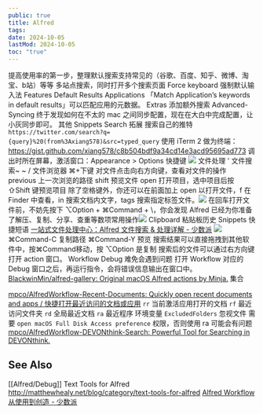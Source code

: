 ```yaml
---
public: true
title: Alfred
tags:
date: 2024-10-05
lastMod: 2024-10-05
toc: "true"
---
```


提高使用率的第一步，整理默认搜索支持常见的（谷歌、百度、知乎、微博、淘宝、b站）等等
多站点搜索，同时打开多个搜索页面
Force keyboard 强制默认输入法
Features
Default Results
Applications
「Match Application’s keywords in default results」可以匹配应用的元数据。
Extras 添加额外搜索
Advanced-Syncing 终于发现如何在不太的 mac 之间同步配置，现在在大白中完成配置，让小灰同步即可。
其他
Snippets
Search 拓展
搜索自己的推特 `https://twitter.com/search?q={query}%20(from%3Axiang578)&src=typed_query`
使用 iTerm 2 做为终端：https://gist.github.com/xiang578/c8b504bdf9a34cd14e3acd95695ad773
调出时所在屏幕，激活窗口：Appearance > Options
快捷键 ![](https://media.xiang578.com/15715605464295.jpg)
文件处理
' 文件搜索~
~ / 文件浏览器 ⌘+下键
对文件点击向右方向键，查看对文件的操作
previous 上一次浏览的路径
shift 预览文件
open 打开项目，选中项目后按 ⇧Shift 键预览项目
除了空格键外，你还可以在前面加上 open 以打开文件，f 在 Finder 中查看，in 搜索文档内文字，tags 搜索指定标签文件。![](https://media.xiang578.com/15715606181389.jpg)
在回车打开文件前，不妨先按下 ⌥Option + ⌘Command + \，你会发现 Alfred 已经为你准备了解压、复制、分享、查重等数项常用操作![](https://media.xiang578.com/15715607337375.jpg)
Clipboard 粘贴板历史
Snippets 快捷短语
[一站式文件处理中心：Alfred 文件搜索 & 处理详解 - 少数派](https://sspai.com/post/56175)
![](https://media.xiang578.com/15715591872216.jpg)
⌘Command-C 复制路径
⌘Command-Y 预览
搜索结果可以直接拖拽到其他软件中，按⌘Command移动，按 ⌥Option 是复制
搜索后的文件可以通过右方向键打开 action 窗口。
Workflow
Debug 难免会遇到问题
打开 Workflow 对应的 Debug 窗口之后，再运行指令，会将错误信息输出在窗口中。
[BlackwinMin/alfred-gallery: Original macOS Alfred actions by Minja.](https://github.com/BlackwinMin/alfred-gallery) 集合

[mpco/AlfredWorkflow-Recent-Documents: Quickly open recent documents and apps / 快捷打开最近访问的文档或应用](https://github.com/mpco/AlfredWorkflow-Recent-Documents)
`rr` 当前激活应用打开的文档
`rf` 最近访问文件夹
`rd` 全局最近文档
`ra` 最近程序
环境变量 `ExcludedFolders` 忽视文件
需要 `open macOS Full Disk Access preference` 权限，否则使用 ra 可能会有问题
[mpco/AlfredWorkflow-DEVONthink-Search: Powerful Tool for Searching in DEVONthink.](https://github.com/mpco/AlfredWorkflow-DEVONthink-Search)
## See Also
[[Alfred/Debug]]
Text Tools for Alfred http://matthewhealy.net/blog/category/text-tools-for-alfred
[Alfred Workflow 从使用到创造 - 少数派](https://sspai.com/post/57648)